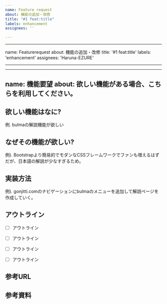 ```yaml
---
name: Feature request
about: 機能の追加・改修
title: "#1 feat:title"
labels: enhancement
assignees: ''

---
```


---
name: Featurerequest
about: 機能の追加・改修
title: '#1 feat:title'
labels: 'enhancement'
assignees: 'Haruna-EZURE'

---

---
name: 機能要望
about: 欲しい機能がある場合、こちらを利用してください。
---


## 欲しい機能はなに?
例. bulmaの解説機能が欲しい


## なぜその機能が欲しい?
例). Bootstrapより簡易的でモダンなCSSフレームワークでファンも増えるはずだが、日本語の解説が少なすぎるため。


## 実装方法
例). gonjitti.comのナビゲーションにbulmaのメニューを追加して解説ページを作成していく。

## アウトライン
- [ ] アウトライン
- [ ] アウトライン
- [ ] アウトライン
- [ ] アウトライン


## 参考URL


## 参考資料
